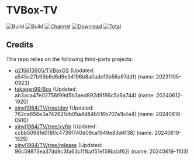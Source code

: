 # TVBox-TV

![Build](https://shields.io/github/actions/workflow/status/xinyi1984/TVBox-TV/TV.yml?branch=master&logo=github&label=Build)
![Build](https://shields.io/github/actions/workflow/status/xinyi1984/TVBox-TV/TVBox.yml?branch=master&logo=github&label=Build)
[![Channel](https://img.shields.io/badge/Follow-Telegram-blue.svg?logo=telegram)](https://t.me/klbot)
[![Download](https://img.shields.io/github/v/release/xinyi1984/TVBox-TV?color=orange&logoColor=orange&label=Download&logo=DocuSign)](https://github.com/xinyi1984/TVBox-TV/releases/latest) 
[![Total](https://shields.io/github/downloads/xinyi1984/TVBox-TV/total?logo=Bookmeter&label=Counts&logoColor=yellow&color=yellow)](https://github.com/xinyi1984/TVBox-TV/releases)

## Credits
This repo relies on the following third-party projects:
- [q215613905/TVBoxOS](https://github.com/q215613905/TVBoxOS) (Updated: a545c27b99b6d6d9e54196b8a0adcf3b56a97ddf) (name: 20231105-0923)
- [takagen99/Box](https://github.com/takagen99/Box) (Updated: ab3aca47e02756f99d5b3aed892d9f86c5a6a744) (name: 20240612-1920)
- [xinyi1984/TV/tree/dev](https://github.com/xinyi1984/TV/tree/dev) (Updated: 762ce658e3a742621db05a4d84b516b707a1b4a4) (name: 20240618-0910)
- [xinyi1984/TV/tree/xyfm](https://github.com/xinyi1984/TV/tree/xyfm) (Updated: ccbb5098fe0180c4739f740d09ca1949e83d4f38) (name: 20240619-1525)
- [xinyi1984/TV/tree/release](https://github.com/xinyi1984/TV/tree/release) (Updated: 96c59873ea37dd9c3fa63c11fbaf51e159bdaf62) (name: 20240619-1103)
